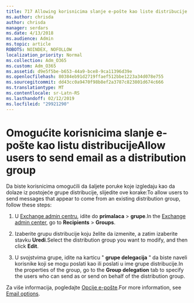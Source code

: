 ```yaml
---
title: 717 Allowing korisnicima slanje e-pošte kao liste distribucije
ms.author: chrisda
author: chrisda
manager: serdars
ms.date: 4/13/2018
ms.audience: Admin
ms.topic: article
ROBOTS: NOINDEX, NOFOLLOW
localization_priority: Normal
ms.collection: Adm_O365
ms.custom: Adm_O365
ms.assetid: d9e5f5be-b653-44a9-bce8-9ca11396d39e
ms.openlocfilehash: 80384eb91d2719ffaef512bbe1223a34d078e755
ms.sourcegitcommit: dd43cc0a9470f98b8ef2a3787c823801d674c666
ms.translationtype: MT
ms.contentlocale: sr-Latn-RS
ms.lasthandoff: 02/12/2019
ms.locfileid: "29921290"
---
```

# <a name="allow-users-to-send-email-as-a-distribution-group"></a><span data-ttu-id="e9084-102">Omogućite korisnicima slanje e-pošte kao listu distribucije</span><span class="sxs-lookup"><span data-stu-id="e9084-102">Allow users to send email as a distribution group</span></span>

<span data-ttu-id="e9084-103">Da biste korisnicima omogućili da šaljete poruke koje izgledaju kao da dolaze iz postojeće grupe distribucije, slijedite ove korake:</span><span class="sxs-lookup"><span data-stu-id="e9084-103">To allow users to send messages that appear to come from an existing distribution group, follow these steps:</span></span>
  
1. <span data-ttu-id="e9084-104">U [Exchange admin centru](https://outlook.office365.com/ecp/), idite do **primalaca** \> **grupe**.</span><span class="sxs-lookup"><span data-stu-id="e9084-104">In the [Exchange admin center](https://outlook.office365.com/ecp/), go to **Recipients** \> **Groups**.</span></span>
    
2. <span data-ttu-id="e9084-105">Izaberite grupu distribucije koju želite da izmenite, a zatim izaberite stavku **Uredi**.</span><span class="sxs-lookup"><span data-stu-id="e9084-105">Select the distribution group you want to modify, and then click **Edit**.</span></span>
    
3. <span data-ttu-id="e9084-106">U svojstvima grupe, idite na karticu " **grupe delegacija** " da biste naveli korisnike koji se mogu poslati kao ili poslati u ime grupe distribucije.</span><span class="sxs-lookup"><span data-stu-id="e9084-106">In the properties of the group, go to the **Group delegation** tab to specify the users who can send as or send on behalf of the distribution group.</span></span> 
    
<span data-ttu-id="e9084-107">Za više informacija, pogledajte [Opcije e-pošte](https://technet.microsoft.com/library/bb124513.aspx#groupdelegation).</span><span class="sxs-lookup"><span data-stu-id="e9084-107">For more information, see [Email options](https://technet.microsoft.com/library/bb124513.aspx#groupdelegation).</span></span>
  


